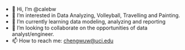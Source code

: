 - 👋 Hi, I’m @calebw
- 👀 I’m interested in Data Analyzing, Volleyball, Travelling and Painting.
- 🌱 I’m currently learning data modeling, analyzing and reporting
- 💞️ I’m looking to collaborate on the opportunities of data analyst/engineer.
- 📫 How to reach me: chengwuw@uci.edu

<!---
chengwuw/chengwuw is a ✨ special ✨ repository because its `README.md` (this file) appears on your GitHub profile.
You can click the Preview link to take a look at your changes.
--->
